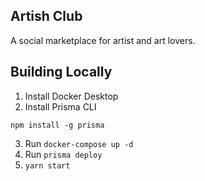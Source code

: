 ## Artish Club

A social marketplace for artist and art lovers.

## Building Locally

1. Install Docker Desktop
2. Install Prisma CLI
```
npm install -g prisma
```
3. Run `docker-compose up -d`
4. Run `prisma deploy`
5. `yarn start`
